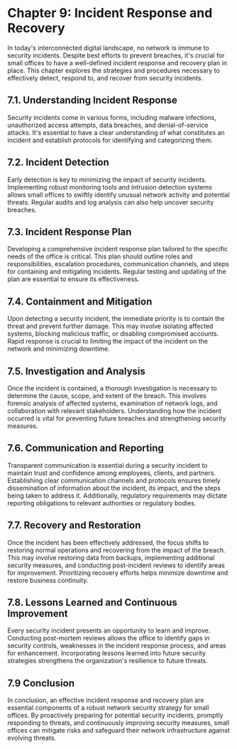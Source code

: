 # Chapter 9: Incident Response and Recovery

In today's interconnected digital landscape, no network is immune to security incidents. Despite best efforts to prevent breaches, it's crucial for small offices to have a well-defined incident response and recovery plan in place. This chapter explores the strategies and procedures necessary to effectively detect, respond to, and recover from security incidents.

## 7.1. Understanding Incident Response

Security incidents come in various forms, including malware infections, unauthorized access attempts, data breaches, and denial-of-service attacks. It's essential to have a clear understanding of what constitutes an incident and establish protocols for identifying and categorizing them.

## 7.2. Incident Detection

Early detection is key to minimizing the impact of security incidents. Implementing robust monitoring tools and intrusion detection systems allows small offices to swiftly identify unusual network activity and potential threats. Regular audits and log analysis can also help uncover security breaches.

## 7.3. Incident Response Plan

Developing a comprehensive incident response plan tailored to the specific needs of the office is critical. This plan should outline roles and responsibilities, escalation procedures, communication channels, and steps for containing and mitigating incidents. Regular testing and updating of the plan are essential to ensure its effectiveness.

## 7.4. Containment and Mitigation

Upon detecting a security incident, the immediate priority is to contain the threat and prevent further damage. This may involve isolating affected systems, blocking malicious traffic, or disabling compromised accounts. Rapid response is crucial to limiting the impact of the incident on the network and minimizing downtime.

## 7.5. Investigation and Analysis

Once the incident is contained, a thorough investigation is necessary to determine the cause, scope, and extent of the breach. This involves forensic analysis of affected systems, examination of network logs, and collaboration with relevant stakeholders. Understanding how the incident occurred is vital for preventing future breaches and strengthening security measures.

## 7.6. Communication and Reporting

Transparent communication is essential during a security incident to maintain trust and confidence among employees, clients, and partners. Establishing clear communication channels and protocols ensures timely dissemination of information about the incident, its impact, and the steps being taken to address it. Additionally, regulatory requirements may dictate reporting obligations to relevant authorities or regulatory bodies.

## 7.7. Recovery and Restoration

Once the incident has been effectively addressed, the focus shifts to restoring normal operations and recovering from the impact of the breach. This may involve restoring data from backups, implementing additional security measures, and conducting post-incident reviews to identify areas for improvement. Prioritizing recovery efforts helps minimize downtime and restore business continuity.

## 7.8. Lessons Learned and Continuous Improvement

Every security incident presents an opportunity to learn and improve. Conducting post-mortem reviews allows the office to identify gaps in security controls, weaknesses in the incident response process, and areas for enhancement. Incorporating lessons learned into future security strategies strengthens the organization's resilience to future threats.

## 7.9 Conclusion

In conclusion, an effective incident response and recovery plan are essential components of a robust network security strategy for small offices. By proactively preparing for potential security incidents, promptly responding to threats, and continuously improving security measures, small offices can mitigate risks and safeguard their network infrastructure against evolving threats.